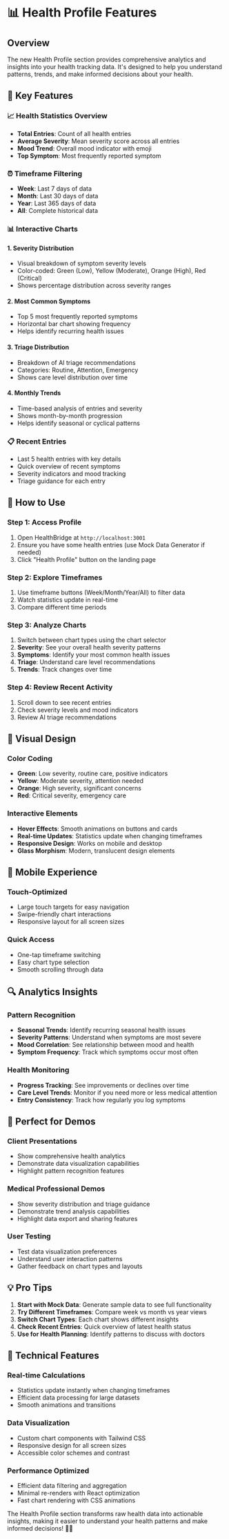 # 📊 Health Profile Features

## Overview
The new Health Profile section provides comprehensive analytics and insights into your health tracking data. It's designed to help you understand patterns, trends, and make informed decisions about your health.

## 🎯 Key Features

### **📈 Health Statistics Overview**
- **Total Entries**: Count of all health entries
- **Average Severity**: Mean severity score across all entries
- **Mood Trend**: Overall mood indicator with emoji
- **Top Symptom**: Most frequently reported symptom

### **⏰ Timeframe Filtering**
- **Week**: Last 7 days of data
- **Month**: Last 30 days of data  
- **Year**: Last 365 days of data
- **All**: Complete historical data

### **📊 Interactive Charts**

#### **1. Severity Distribution**
- Visual breakdown of symptom severity levels
- Color-coded: Green (Low), Yellow (Moderate), Orange (High), Red (Critical)
- Shows percentage distribution across severity ranges

#### **2. Most Common Symptoms**
- Top 5 most frequently reported symptoms
- Horizontal bar chart showing frequency
- Helps identify recurring health issues

#### **3. Triage Distribution**
- Breakdown of AI triage recommendations
- Categories: Routine, Attention, Emergency
- Shows care level distribution over time

#### **4. Monthly Trends**
- Time-based analysis of entries and severity
- Shows month-by-month progression
- Helps identify seasonal or cyclical patterns

### **📋 Recent Entries**
- Last 5 health entries with key details
- Quick overview of recent symptoms
- Severity indicators and mood tracking
- Triage guidance for each entry

## 🚀 How to Use

### **Step 1: Access Profile**
1. Open HealthBridge at `http://localhost:3001`
2. Ensure you have some health entries (use Mock Data Generator if needed)
3. Click "Health Profile" button on the landing page

### **Step 2: Explore Timeframes**
1. Use timeframe buttons (Week/Month/Year/All) to filter data
2. Watch statistics update in real-time
3. Compare different time periods

### **Step 3: Analyze Charts**
1. Switch between chart types using the chart selector
2. **Severity**: See your overall health severity patterns
3. **Symptoms**: Identify your most common health issues
4. **Triage**: Understand care level recommendations
5. **Trends**: Track changes over time

### **Step 4: Review Recent Activity**
1. Scroll down to see recent entries
2. Check severity levels and mood indicators
3. Review AI triage recommendations

## 🎨 Visual Design

### **Color Coding**
- **Green**: Low severity, routine care, positive indicators
- **Yellow**: Moderate severity, attention needed
- **Orange**: High severity, significant concerns
- **Red**: Critical severity, emergency care

### **Interactive Elements**
- **Hover Effects**: Smooth animations on buttons and cards
- **Real-time Updates**: Statistics update when changing timeframes
- **Responsive Design**: Works on mobile and desktop
- **Glass Morphism**: Modern, translucent design elements

## 📱 Mobile Experience

### **Touch-Optimized**
- Large touch targets for easy navigation
- Swipe-friendly chart interactions
- Responsive layout for all screen sizes

### **Quick Access**
- One-tap timeframe switching
- Easy chart type selection
- Smooth scrolling through data

## 🔍 Analytics Insights

### **Pattern Recognition**
- **Seasonal Trends**: Identify recurring seasonal health issues
- **Severity Patterns**: Understand when symptoms are most severe
- **Mood Correlation**: See relationship between mood and health
- **Symptom Frequency**: Track which symptoms occur most often

### **Health Monitoring**
- **Progress Tracking**: See improvements or declines over time
- **Care Level Trends**: Monitor if you need more or less medical attention
- **Entry Consistency**: Track how regularly you log symptoms

## 🎯 Perfect for Demos

### **Client Presentations**
- Show comprehensive health analytics
- Demonstrate data visualization capabilities
- Highlight pattern recognition features

### **Medical Professional Demos**
- Show severity distribution and triage guidance
- Demonstrate trend analysis capabilities
- Highlight data export and sharing features

### **User Testing**
- Test data visualization preferences
- Understand user interaction patterns
- Gather feedback on chart types and layouts

## 💡 Pro Tips

1. **Start with Mock Data**: Generate sample data to see full functionality
2. **Try Different Timeframes**: Compare week vs month vs year views
3. **Switch Chart Types**: Each chart shows different insights
4. **Check Recent Entries**: Quick overview of latest health status
5. **Use for Health Planning**: Identify patterns to discuss with doctors

## 🔧 Technical Features

### **Real-time Calculations**
- Statistics update instantly when changing timeframes
- Efficient data processing for large datasets
- Smooth animations and transitions

### **Data Visualization**
- Custom chart components with Tailwind CSS
- Responsive design for all screen sizes
- Accessible color schemes and contrast

### **Performance Optimized**
- Efficient data filtering and aggregation
- Minimal re-renders with React optimization
- Fast chart rendering with CSS animations

The Health Profile section transforms raw health data into actionable insights, making it easier to understand your health patterns and make informed decisions! 🏥✨
